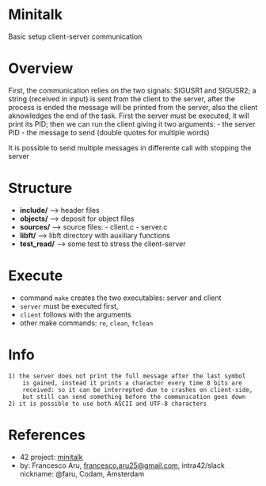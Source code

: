 # Minitalk
Basic setup client-server communication


# Overview
First, the communication relies on the two signals: SIGUSR1 and SIGUSR2; a string (received in input) is sent from the client to the server, after the process is ended the message will be printed from the server, also the client aknowledges the end of the task. First the server must be executed, it will print its PID; then we can run the client giving it two arguments:
    - the server PID
    - the message to send (double quotes for multiple words)

It is possible to send multiple messages in differente call with stopping the server


# Structure
- **include/**   -->  header files
- **objects/**   -->  deposit for object files
- **sources/**   -->  source files:
                          - client.c
                          - server.c
- **libft/**     -->  libft directory with auxiliary functions
- **test_read/** -->  some test to stress the client-server


# Execute
- command `make` creates the two executables: server and client
- `server` must be executed first, 
- `client` follows with the arguments
- other make commands: `re`, `clean`, `fclean`


# Info
    1) the server does not print the full message after the last symbol 
        is gained, instead it prints a character every time 8 bits are 
        received: so it can be interrepted due to crashes on client-side,
        but still can send something before the communication goes down
    2) it is possible to use both ASCII and UTF-8 characters


# References
- 42 project: [minitalk](https://cdn.intra.42.fr/pdf/pdf/68781/en.subject.pdf)
- by: Francesco Aru, francesco.aru25@gmail.com, intra42/slack nickname: @faru, Codam, Amsterdam

